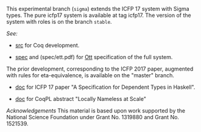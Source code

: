 This experimental branch (`sigma`) extends the ICFP 17 system with Sigma types. 
The pure icfp17 system is available at tag icfp17. The version of the 
system with roles is on the branch `stable`.

*See:*

- [src](src/FcEtt) for Coq development.

- [spec](spec/ett.ott) and (spec/ett.pdf) 
  for [Ott](http://www.cl.cam.ac.uk/~pes20/ott/) specification of the full system.

The prior development, corresponding to the ICFP 2017 paper, augmented with rules
for eta-equivalence, is available on the "master" branch. 

- [doc](doc/icfp17) for ICFP 17 paper "A Specification for Dependent Types in
Haskell".

- [doc](doc/coqpl) for CoqPL abstract "Locally Nameless at Scale"


*Acknowledgements*
This material is based upon work supported by the National Science Foundation
under Grant No. 1319880 and Grant No. 1521539.
